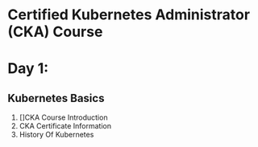 # Certified Kubernetes Administrator (CKA) Course 

# Day 1:

## Kubernetes Basics
01. []CKA Course Introduction
02. CKA Certificate Information
03. History Of Kubernetes


